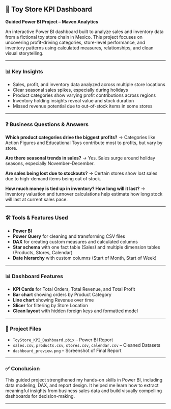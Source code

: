 
## 🧸 Toy Store KPI Dashboard

**Guided Power BI Project – Maven Analytics**

An interactive Power BI dashboard built to analyze sales and inventory data from a fictional toy store chain in Mexico. This project focuses on uncovering profit-driving categories, store-level performance, and inventory patterns using calculated measures, relationships, and clean visual storytelling.

---

### 📊 Key Insights

* Sales, profit, and inventory data analyzed across multiple store locations
* Clear seasonal sales spikes, especially during holidays
* Product categories show varying profit contributions across regions
* Inventory holding insights reveal value and stock duration
* Missed revenue potential due to out-of-stock items in some stores

---

### ❓ Business Questions & Answers

**Which product categories drive the biggest profits?**
→ Categories like Action Figures and Educational Toys contribute most to profits, but vary by store.

**Are there seasonal trends in sales?**
→ Yes. Sales surge around holiday seasons, especially November–December.

**Are sales being lost due to stockouts?**
→ Certain stores show lost sales due to high-demand items being out of stock.

**How much money is tied up in inventory? How long will it last?**
→ Inventory valuation and turnover calculations help estimate how long stock will last at current sales pace.

---

### 🛠 Tools & Features Used

* **Power BI**
* **Power Query** for cleaning and transforming CSV files
* **DAX** for creating custom measures and calculated columns
* **Star schema** with one fact table (Sales) and multiple dimension tables (Products, Stores, Calendar)
* **Date hierarchy** with custom columns (Start of Month, Start of Week)

---

### 📊 Dashboard Features

* **KPI Cards** for Total Orders, Total Revenue, and Total Profit
* **Bar chart** showing orders by Product Category
* **Line chart** showing Revenue over time
* **Slicer** for filtering by Store Location
* **Clean layout** with hidden foreign keys and formatted model

---

### 📁 Project Files

* `ToyStore_KPI_Dashboard.pbix` – Power BI Report
* `sales.csv`, `products.csv`, `stores.csv`, `calendar.csv` – Cleaned Datasets
* `dashboard_preview.png` – Screenshot of Final Report

---

### ✅ Conclusion

This guided project strengthened my hands-on skills in Power BI, including data modeling, DAX, and report design. It helped me learn how to extract meaningful insights from business sales data and build visually compelling dashboards for decision-making.

---

